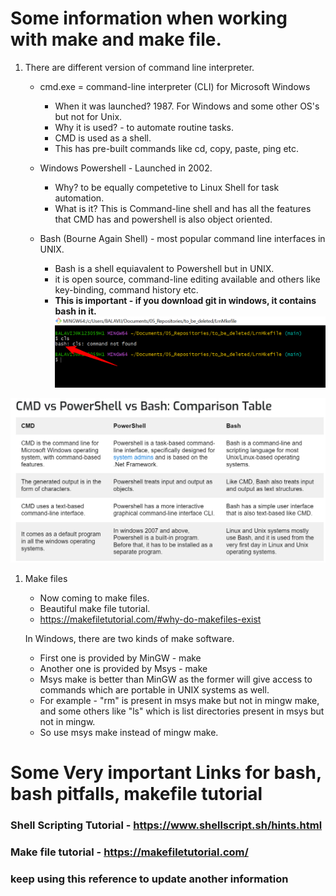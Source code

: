 # Some information when working with make and make file.



1. There are different version of command line interpreter.
    - cmd.exe = command-line interpreter (CLI) for Microsoft Windows
        - When it was launched? 1987. For Windows and some other OS's but not for Unix.
        - Why it is used? - to automate routine tasks.
        - CMD is used as a shell.
        - This has pre-built commands like cd, copy, paste, ping etc.
    
    - Windows Powershell - Launched in 2002.
        - Why? to be equally competetive to Linux Shell for task automation.
        - What is it? This is Command-line shell and has all the features that CMD has and powershell is also object oriented.

    - Bash (Bourne Again Shell) - most popular command line interfaces in UNIX.
        - Bash is a shell equiavalent to Powershell but in UNIX.
        - it is open source, command-line editing available and others like key-binding, command history etc.
        - **This is important - if you download git in windows, it contains bash in it.**
![Bash in Git](images/second.png)


![Differences](images/first.png)

1. Make files
   - Now coming to make files.
   - Beautiful make file tutorial.
   - https://makefiletutorial.com/#why-do-makefiles-exist

   In Windows, there are two kinds of make software.
   - First one is provided by MinGW - make
   - Another one is provided by Msys - make
   - Msys make is better than MinGW as the former will give access to commands which are portable in UNIX systems as well.
   - For example - "rm" is present in msys make but not in mingw make, and some others like "ls" which is list directories present in msys but not in mingw.
   - So use msys make instead of mingw make. 


# Some Very important Links for bash, bash pitfalls, makefile tutorial
### Shell Scripting Tutorial -  https://www.shellscript.sh/hints.html
### Make file tutorial - https://makefiletutorial.com/
### keep using this reference to update another information